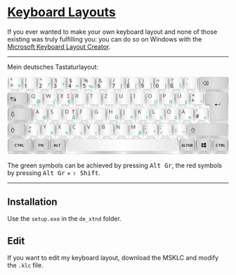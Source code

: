 # [Keyboard Layouts](https://github.com/runxel/keyboard-layout)
If you ever wanted to make your own keyboard layout and none of those existing was truly fulfilling you: you can do so on Windows with the [Microsoft Keyboard Layout Creator](https://www.microsoft.com/en-us/download/details.aspx?id=22339).

---

Mein deutsches Tastaturlayout:

![keyboard layout](/img/kl_de-xtnd.png)

The green symbols can be achieved by pressing <kbd>Alt Gr</kbd>, the red symbols by pressing <kbd>Alt Gr</kbd> + <kbd>⇧ Shift</kbd>.

---

## Installation
Use the `setup.exe` in the `de_xtnd` folder.

## Edit
If you want to edit my keyboard layout, download the MSKLC and modify the `.klc` file.
